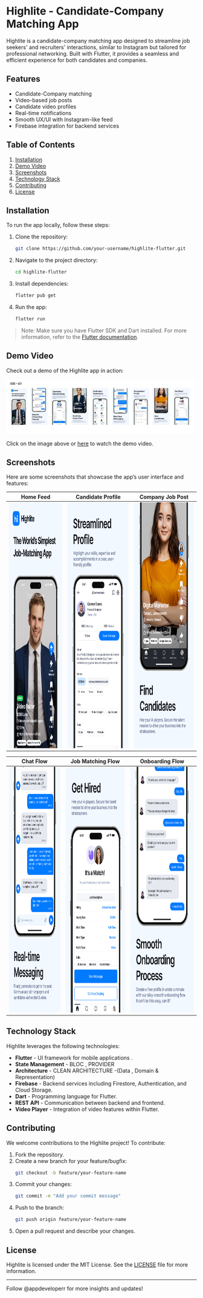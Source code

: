 
# Highlite - Candidate-Company Matching App

Highlite is a candidate-company matching app designed to streamline job seekers' and recruiters' interactions, similar to Instagram but tailored for professional networking. Built with Flutter, it provides a seamless and efficient experience for both candidates and companies.

## Features

- Candidate-Company matching
- Video-based job posts
- Candidate video profiles
- Real-time notifications
- Smooth UX/UI with Instagram-like feed
- Firebase integration for backend services

## Table of Contents

1. [Installation](#installation)
2. [Demo Video](#demo-video)
3. [Screenshots](#screenshots)
4. [Technology Stack](#technology-stack)
5. [Contributing](#contributing)
6. [License](#license)

## Installation

To run the app locally, follow these steps:

1. Clone the repository:
   ```bash
   git clone https://github.com/your-username/highlite-flutter.git
   ```
2. Navigate to the project directory:
   ```bash
   cd highlite-flutter
   ```
3. Install dependencies:
   ```bash
   flutter pub get
   ```
4. Run the app:
   ```bash
   flutter run
   ```

> Note: Make sure you have Flutter SDK and Dart installed. For more information, refer to the [Flutter documentation](https://flutter.dev/docs/get-started).

## Demo Video

Check out a demo of the Highlite app in action:

[![Highlite Demo Video](screenshots/playstore_appstore_screenshot.jpeg)](https://www.youtube.com/shorts/Pzp0we6RIUU)

Click on the image above or [here](https://www.youtube.com/shorts/Pzp0we6RIUU) to watch the demo video.

## Screenshots

Here are some screenshots that showcase the app’s user interface and features:

| Home Feed                           | Candidate Profile                    | Company Job Post                     |
|-------------------------------------|--------------------------------------|--------------------------------------|
| <img src="screenshots/home_feed.png" alt="Home Feed" width="360" height="650"/> | <img src="screenshots/candidate_profile.png" alt="Candidate Profile" width="360" height="650"/> | <img src="screenshots/company_job_post.png" alt="Company Job Post" width="360" height="650"/> |

| Chat Flow                           | Job Matching Flow                    | Onboarding Flow                      |
|-------------------------------------|--------------------------------------|--------------------------------------|
| <img src="screenshots/chat_flow.png" alt="Chat Flow" width="360" height="650"/> | <img src="screenshots/matching_flow.png" alt="Job Matching Flow" width="360" height="650"/> | <img src="screenshots/onboading_flow.png" alt="Onboarding Flow" width="360" height="650"/> |


## Technology Stack

Highlite leverages the following technologies:

- **Flutter** - UI framework for mobile applications .
- **State Management** - BLOC , PROVIDER
- **Architecture** - CLEAN ARCHITECTURE -(Data , Domain & Representation)
- **Firebase** - Backend services including Firestore, Authentication, and Cloud Storage.
- **Dart** - Programming language for Flutter.
- **REST API** - Communication between backend and frontend.
- **Video Player** - Integration of video features within Flutter.

## Contributing

We welcome contributions to the Highlite project! To contribute:

1. Fork the repository.
2. Create a new branch for your feature/bugfix:
   ```bash
   git checkout -b feature/your-feature-name
   ```
3. Commit your changes:
   ```bash
   git commit -m "Add your commit message"
   ```
4. Push to the branch:
   ```bash
   git push origin feature/your-feature-name
   ```
5. Open a pull request and describe your changes.

## License

Highlite is licensed under the MIT License. See the [LICENSE](LICENSE) file for more information.

---



Follow @appdeveloperr for more insights and updates!
